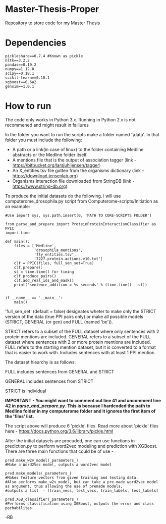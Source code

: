 # Master-Thesis-Proper
Repository to store code for my Master Thesis

# Dependencies
    pickleshare==0.7.4 #Known as pickle
    nltk==3.2.2
    pandas==0.19.2
    numpy==1.12.0
    scipy==0.18.1
    scikit-learn==0.18.1
    xgboost==0.6a2
    gensim==1.0.1
    
    

# How to run
The code only works in Python 3.x. Running in Python 2.x is not recommened and might result in failiures 

In the folder you want to run the scripts make a folder named '\data'. In that folder you must include the following:

* A path or a link(in case of linux) to the folder containing Medline abstracts or the Medline folder itself.
* A mentions file that is the output of association tagger (link - https://bitbucket.org/larsjuhljensen/tagger)
* An X_entities.tsv file gotten from the organisms dictionary (link - https://download.jensenlab.org)
* Organisms interaction file downloaded from StringDB (link - https://www.string-db.org)

To produce the initial datasets do the following. I will use computerome_drosophila.py script from Computerome-scripts/Initiation as an example:

    #Use import sys, sys.path.insert(0, 'PATH TO CORE-SCRIPTS FOLDER')
    
    from parse_and_prepare import ProteinProteinInteractionClassifier as PPIC
    import time 
    
    def main():
        files = ['Medline',
                 'drosophila_mentions',
                 'fly_entities.tsv',
                 '7227.protein.actions.v10.txt']
        clf = PPIC(files, full_sen_set=True)
        clf.prepare()
        st = time.time() for timing
        clf.produce_pairs()
        clf.add_real_ids_and_mask()
        print('sentence_addition = %s seconds' % (time.time() - st))


    if __name__ == '__main__':
        main()
        
'full_sen_set' (default = false) designates wheter to make only the STRICT version of the data (true PPI pairs only) or make all possible models (STRICT, GENERAL (or gen) and FULL (named 'be')).

STRICT refers to a subset of the FULL dataset where only sentences with 2 protein mentions are included.
GENERAL refers to a subset of the FULL dataset where sentences with 2 or more protein mentions are included.
FULL refers to the starting mention dataset, but it is converted to a format that is easier to work with. Includes sentences with at least 1 PPI mention.

The dataset hiearchy is as follows:

FULL includes sentences from GENERAL and STRICT

GENERAL includes sentences from STRICT

STRICT is individual

**IMPORTANT - You might want to comment out line 41 and uncomment line 42 in _parse_and_perpare.py_. This is because I hardcoded the path to Medline folder in my computerome folder and it ignores the first item of the 'files' list.**

The script above will produce 6 'pickle' files. Read more about 'pickle' files here - https://docs.python.org/3.6/library/pickle.html

After the initial datasets are procuded, one can use functions in prediction.py to perform word2vec modeling and prediction with XGBoost. There are three main functions that could be of use - 

    pred.make_w2v_model(_parameters_) 
    #Make a Word2Vec model, outputs a word2vec model
    
    pred.make_models(_parameters_) 
    #Makes feature vectors from given training and testing data. 
    #Also performs make_w2v_model, but can take a pre-made word2vec model as argument, thus allowing the use of premade models,  
    #outputs a list  - [train_vecs, test_vecs, train_labels, test_labels]
    
    pred.XGB_classifier(_parameters_) 
    #Performs classification using XGBoost, outputs the error and class porbabilites

-RB

